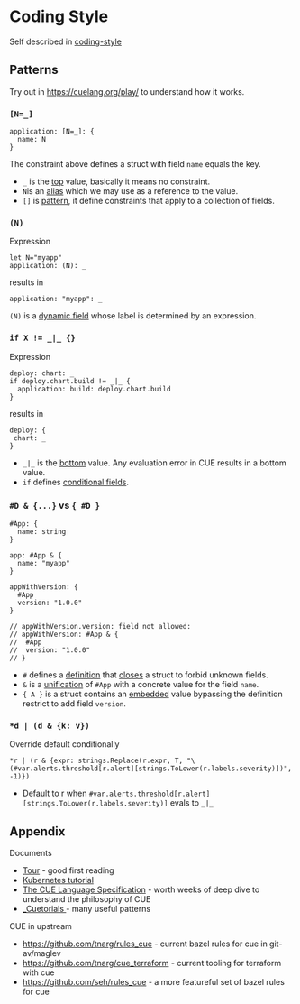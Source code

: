 # Coding Style

Self described in [coding-style](./coding-style.cue)

## Patterns

Try out in <https://cuelang.org/play/> to understand how it works.

### `[N=_]`

```cue
application: [N=_]: {
  name: N
}
```

The constraint above defines a struct with field `name` equals the key.

* `_` is the [top](https://cuelang.org/docs/references/spec/#top) value, basically it means no constraint.
* `N`is an [alias](https://cuelang.org/docs/references/spec/#aliases) which we may use as a reference to the value.
* `[]` is [pattern](https://cuelang.org/docs/references/spec/#pattern-and-default-constraints), it define constraints that apply to a collection of fields.

### `(N)`

Expression

```cue
let N="myapp"
application: (N): _
```

results in

```cue
application: "myapp": _
```

`(N)` is a [dynamic field](https://cuelang.org/docs/references/spec/#dynamic-fields)  whose label is determined by an expression.

### `if X != _|_ {}`

Expression

```cue
deploy: chart: _
if deploy.chart.build != _|_ {
  application: build: deploy.chart.build
}
```

results in

```cue
deploy: {
 chart: _
}
```

* `_|_` is the [bottom](https://cuelang.org/docs/references/spec/#bottom-and-errors) value. Any evaluation error in CUE results in a bottom value.
* `if` defines [conditional fields](https://cuelang.org/docs/tutorials/tour/expressions/conditional/).

### `#D & {...}` vs `{ #D }`

```cue
#App: {
  name: string
}

app: #App & {
  name: "myapp"
}

appWithVersion: {
  #App
  version: "1.0.0"
}

// appWithVersion.version: field not allowed:
// appWithVersion: #App & {
//  #App
//  version: "1.0.0"
// }
```

* `#` defines a [definition](https://cuelang.org/docs/references/spec/#definitions-and-hidden-fields) that [closes](https://cuelang.org/docs/references/spec/#closed-structs) a struct to forbid unknown fields.
* `&` is a [unification](https://cuelang.org/docs/references/spec/#unification) of `#App` with a concrete value for the field `name`.
* `{ A }` is a struct contains an [embedded](https://cuelang.org/docs/references/spec/#embedding) value bypassing the definition restrict to add field `version`.

### `*d | (d & {k: v})`

Override default conditionally

```cue
*r | (r & {expr: strings.Replace(r.expr, T, "\(#var.alerts.threshold[r.alert][strings.ToLower(r.labels.severity)])", -1)})
```

* Default to r when `#var.alerts.threshold[r.alert][strings.ToLower(r.labels.severity)]` evals to `_|_`

## Appendix

Documents

* [Tour](https://cuelang.org/docs/tour/) - good first reading
* [Kubernetes tutorial](https://github.com/cue-lang/cue/tree/master/doc/tutorial/kubernetes)
* [The CUE Language Specification](https://github.com/cue-lang/cue/blob/master/doc/ref/spec.md) - worth weeks of deep dive to understand the philosophy of CUE
* [_Cuetorials
](https://cuetorials.com) - many useful patterns

CUE in upstream

* <https://github.com/tnarg/rules_cue> - current bazel rules for cue in git-av/maglev
* <https://github.com/tnarg/cue_terraform>  - current tooling for terraform with cue
* <https://github.com/seh/rules_cue> - a more featureful set of bazel rules for cue

